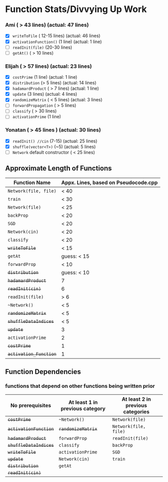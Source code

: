 # Function Stats/Divvying Up Work

### Ami ( > 43 lines) (actual: 47 lines)
- [x] `writeToFile` ( 12-15 lines) (actual: 46 lines)
- [x] `activationFunction()` (1 line) (actual: 1 line)
- [ ] `readInit(file)` (20-30 lines)
- [ ] `getAt()` ( > 10 lines)

### Elijah ( > 57 lines) (actual: 23 lines)
- [x] `costPrime` (1 line) (actual: 1 line)
- [x] `distribution` (> 5 lines) (actual: 14 lines)
- [x] `hadamardProduct` ( > 7 lines) (actual: 1 line)
- [x] `update` (3 lines) (actual: 4 lines)
- [x] `randomizeMatrix` ( < 5 lines) (actual: 3 lines)
- [ ] `forwardPropagation` ( > 5 lines)
- [ ] `classify` ( > 30 lines)
- [ ] `activationPrime` (1 line)

### Yonatan ( > 45 lines ) (actual: 30 lines)
- [x] `readInit() //cin` (7-15) (actual: 25 lines)
- [x] `shuffle(vector<T>)` (~5) (actual: 5 lines)
- [ ] `Network` default constructor ( < 25 lines)

## Approximate Length of Functions
| Function Name | Appx. Lines, based on Pseudocode.cpp |
| ------------- | ----------------------- |
| `Network(file, file)` | < 40 |
| `train` | < 30 |
| `Network(file)` | < 25 |
| `backProp` | < 20 |
| `SGD` | < 20 |
| `Network(cin)` | < 20 |
| `classify` | < 20 |
| ~~`writeToFile`~~ | < 15 |
| `getAt` | guess: < 15 |
| `forwardProp` | < 10 |
| ~~`distribution`~~ | guess: < 10 |
| ~~`hadamardProduct`~~ | 7 |
| ~~`readInit(cin)`~~ | 6 |
| `readInit(file)` | > 6 |
| `~Network()` | < 5 |
| ~~`randomizeMatrix`~~ | < 5 |
| ~~`shuffleDataIndices`~~ | < 5 |
| ~~`update`~~ | 3 |
| `activationPrime` | 2 |
| ~~`costPrime`~~ | 1 |
| ~~`activation_Function`~~ | 1 |

## Function Dependencies
### functions that depend on other functions being written prior
| No prerequisites | At least 1 in previous category| At least 2 in previous categories|
| ---- | ---------- | ---------- |
| ~~`costPrime`~~ | `~Network()` | `Network(file)` |
| ~~`activationFunction`~~ | ~~`randomizeMatrix`~~ | `Network(file, file)` |
| ~~`hadamardProduct`~~ |  `forwardProp` | `readInit(file)` |
| ~~`shuffleDataIndices`~~ | `classify` | `backProp` |
| ~~`writeToFile`~~ | `activationPrime` | `SGD` |
| ~~`update`~~ | `Network(cin)` | `train` |
| ~~`distribution`~~ | `getAt` |
| ~~`readInit(cin)`~~ |
